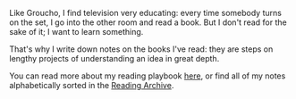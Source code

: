 Like Groucho, I find television very educating: every time somebody turns on the set, I go into the other room and read a book. But I don't read for the sake of it; I want to learn something.

That's why I write down notes on the books I've read: they are steps on lengthy projects of understanding an idea in great depth.

You can read more about my reading playbook [here](/my-reading), or find all of my notes alphabetically sorted in the [Reading Archive](/reading/all).
